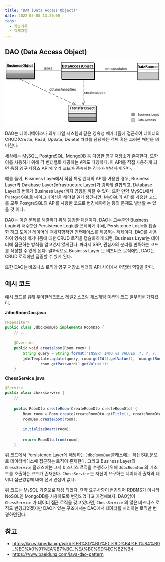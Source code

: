 ```yaml
---
title: "DAO (Data Access Object)"
date: 2022-05-05 13:20:00
tags:
  - 학습기록
  - 객체지향
---
```


## DAO (Data Access Object)

![](./dao.png)

DAO는 데이터베이스나 외부 파일 시스템과 같은 영속성 메커니즘에 접근하여 데이터의 CRUD(Create, Read, Update, Delete) 처리를 담당하는 객체 혹은 그러한 패턴을 의미한다.

세상에는 MySQL, PostgreSQL, MongoDB 등 다양한 영구 저장소가 존재한다. 또한 이를 사용하기 위해 각 벤더별로 제공하는 API도 다양하다. 이 API를 직접 사용하게 되면 특정 영구 저장소 API에 우리 코드가 종속되는 결과가 발생하게 된다.

예를 들어, Business Layer에서 직접 특정 벤더의 API를 사용한 경우, Business Layer와 Database Layer(Infrastructure Layer)가 강하게 결합되고, Database Layer의 변화가 Business Layer까지 영향을 끼칠 수 있다. 또한 만약 MySQL에서 PostgreSQL로 마이그레이션을 해야할 일이 생긴다면, MySQL의 API를 사용한 코드를 모두 PostgreSQL의 API를 사용한 코드로 변경해야하는 등의 문제도 발생할 수 있을 것 이다.

DAO는 이런 문제를 해결하기 위해 등장한 패턴이다. DAO는 고수준인 Business Logic과 저수준인 Persistence Logic을 분리하기 위해, Persistence Logic을 캡슐화 하고 도메인 레이어에 객체지향적인 인터페이스를 제공하는 객체이다. DAO를 사용하여 영속성 메커니즘에 대한 CRUD 로직을 캡슐화하게 되면, Business Layer는 데이터에 접근하는 방식을 알고있지 않게된다. 따라서 SRP, 관심사의 분리를 만족하는 코드를 작성할 수 있게 된다. 결과적으로 Business Layer 는 비즈니스 로직에만, DAO는 CRUD 로직에만 집중할 수 있게 된다.

또한 DAO는 비즈니스 로직과 영구 저장소 벤더의 API 사이에서 어댑터 역할을 한다.

## 예시 코드

예시 코드를 위해 우아한테크코스 레벨2 스프링 체스게임 미션의 코드 일부분을 가져왔다.

**JdbcRoomDao.java**

```java
@Repository
public class JdbcRoomDao implements RoomDao {
    // ...

    @Override
    public void createRoom(Room room) {
        String query = String.format("INSERT INTO %s VALUES (?, ?, ?, 'WHITE')", TABLE_NAME);
        jdbcTemplate.update(query, room.getId().getValue(), room.getRoomTitle().getValue(),
                room.getPassword().getValue());
    }
```

**ChessService.java**

```java
@Service
public class ChessService {
    // ...

    public RoomDto createRoom(CreateRoomDto createRoomDto) {
        Room room = Room.create(createRoomDto.getTitle(), createRoomDto.getPassword());
        roomDao.createRoom(room);

        initializeBoard(room);

        return RoomDto.from(room);
    }
```

위 코드에서 Persistence Layer에 해당하는 `JdbcRoomDao` 클래스에는 직접 SQL문으로 데이터베이스에 접근하는 로직이 존재한다. 그리고 Business Layer의 `ChessService` 클래스에는 그저 비즈니스 로직을 수행하기 위해 `JdbcRoomDao` 의 메소드를 호출하는 코드가 존재한다. `ChessService` 는 자신이 요구하는 데이터의 출처와 데이터 접근방법에 대해 전혀 관심이 없다.

위 코드는 MySQL 기준으로 작성 되었다. 만약 요구사항이 변경되어 RDBMS가 아니라 NoSQL인 MongoDB를 사용하도록 변경되었다고 가정해보자. DAO없이 `ChessService` 가 데이터 접근 로직을 갖고 있다면, `ChessService` 의 많은 비즈니스 로직도 변경되었겠지만 DAO가 있는 구조에서는 DAO에서 데이터를 처리하는 로직만 변경하면된다.

## 참고

- https://ko.wikipedia.org/wiki/%EB%8D%B0%EC%9D%B4%ED%84%B0_%EC%A0%91%EA%B7%BC_%EA%B0%9D%EC%B2%B4
- https://www.baeldung.com/java-dao-pattern
